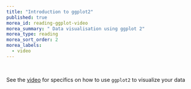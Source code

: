 ```yaml
---
title: "Introduction to ggplot2"
published: true
morea_id: reading-ggplot-video
morea_summary: " Data visualisation using ggplot 2"
morea_type: reading
morea_sort_order: 2
morea_labels:
  - video
---
```

<br/>

See the [video](https://vimeo.com/manage/videos/748299092) for specifics on how to use `ggplot2` to visualize your data
